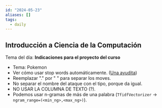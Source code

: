 ```yaml
---
id: "2024-05-23"
aliases: []
tags:
  - daily
---
```


## Introducción a Ciencia de la Computación

Tema del día: **Indicaciones para el proyecto del curso**

- Tema: Pokemon
- Ver cómo usar stop words automáticamente. ([Una ayudita](https://stackoverflow.com/questions/26826002/adding-words-to-stop-words-list-in-tfidfvectorizer-in-sklearn))
- Reemplazar "." por " " para separar los moves.
- No separar el nombre del ataque con el tipo, porque da igual.
- NO USAR LA COLUMNA DE TEXTO (?).
- Podemos usar n-gramas de más de una palabra (`TfidfVectorizer` -> `ngram_range=(<min_ng>,<max_ng>)`).
